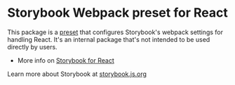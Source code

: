# Storybook Webpack preset for React

This package is a [preset](https://storybook.js.org/docs/addons/writing-presets?renderer=react&utm_source=readme) that configures Storybook's webpack settings for handling React.
It's an internal package that's not intended to be used directly by users.

- More info on [Storybook for React](https://storybook.js.org/docs/get-started/install?renderer=react&utm_source=readme)

Learn more about Storybook at [storybook.js.org](https://storybook.js.org/?utm_source=readme)

